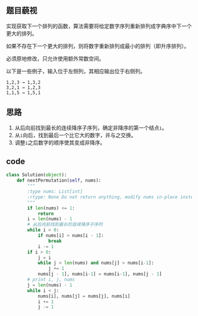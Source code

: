 ## 题目藐视

实现获取下一个排列的函数，算法需要将给定数字序列重新排列成字典序中下一个更大的排列。

如果不存在下一个更大的排列，则将数字重新排列成最小的排列（即升序排列）。

必须原地修改，只允许使用额外常数空间。

以下是一些例子，输入位于左侧列，其相应输出位于右侧列。

    1,2,3 → 1,3,2
    3,2,1 → 1,2,3
    1,1,5 → 1,5,1

## 思路

1. 从后向前找到最长的连续降序子序列，确定非降序的第一个结点`i`。
2. 从`i`向后，找到最后一个比它大的数字，并与之交换。
3. 调整`i`之后数字的顺序使其变成非降序。

## code

```python
class Solution(object):
    def nextPermutation(self, nums):
        """
        :type nums: List[int]
        :rtype: None Do not return anything, modify nums in-place instead.
        """
        if len(nums) <= 1:
            return
        i = len(nums) - 1
        # 从后向前找到最长的连续降序子序列
        while i > 0:
            if nums[i] > nums[i - 1]:
                break
            i -= 1
        if i > 0:
            j = i
            while j < len(nums) and nums[j] > nums[i-1]:
                j += 1
            nums[j - 1], nums[i-1] = nums[i-1], nums[j - 1]
        # print i, j, nums
        j = len(nums) - 1
        while i < j:
            nums[i], nums[j] = nums[j], nums[i]
            i += 1
            j -= 1
```